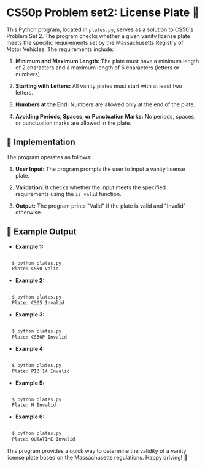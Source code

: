 CS50p Problem set2: License Plate 🚗
=====================

This Python program, located in `plates.py`, serves as a solution to CS50's Problem Set 2. The program checks whether a given vanity license plate meets the specific requirements set by the Massachusetts Registry of Motor Vehicles. The requirements include:

1.  **Minimum and Maximum Length:** The plate must have a minimum length of 2 characters and a maximum length of 6 characters (letters or numbers).

2.  **Starting with Letters:** All vanity plates must start with at least two letters.

3.  **Numbers at the End:** Numbers are allowed only at the end of the plate.

4.  **Avoiding Periods, Spaces, or Punctuation Marks:** No periods, spaces, or punctuation marks are allowed in the plate.

🚀 Implementation
-----------------

The program operates as follows:

1.  **User Input:** The program prompts the user to input a vanity license plate.

2.  **Validation:** It checks whether the input meets the specified requirements using the `is_valid` function.

3.  **Output:** The program prints "Valid" if the plate is valid and "Invalid" otherwise.

🌟 Example Output
-----------------

-   **Example 1:**

  ```bash

    $ python plates.py
    Plate: CS50 Valid
```

-   **Example 2:**

  ```bash

    $ python plates.py  
    Plate: CS05 Invalid
```

-   **Example 3:**

  ```bash

    $ python plates.py
    Plate: CS50P Invalid
```

-   **Example 4:**

  ```bash

    $ python plates.py
    Plate: PI3.14 Invalid
```

-   **Example 5:**

  ```bash

    $ python plates.py
    Plate: H Invalid
```

-   **Example 6:**

  ```bash

    $ python plates.py
    Plate: OUTATIME Invalid
```

This program provides a quick way to determine the validity of a vanity license plate based on the Massachusetts regulations. Happy driving! 🚗
